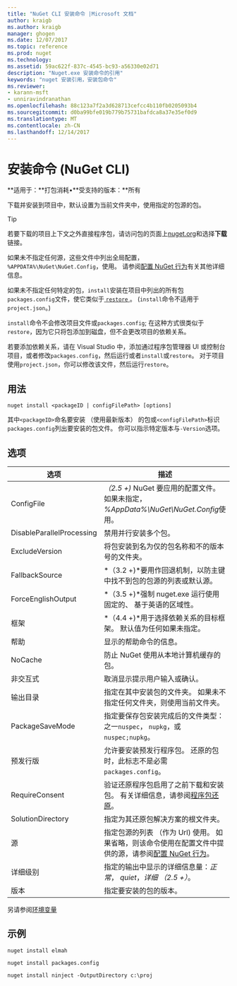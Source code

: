 ```yaml
---
title: "NuGet CLI 安装命令 |Microsoft 文档"
author: kraigb
ms.author: kraigb
manager: ghogen
ms.date: 12/07/2017
ms.topic: reference
ms.prod: nuget
ms.technology: 
ms.assetid: 59ac622f-837c-4545-bc93-a56330e02d71
description: "Nuget.exe 安装命令的引用"
keywords: "nuget 安装引用，安装包命令"
ms.reviewer:
- karann-msft
- unniravindranathan
ms.openlocfilehash: 88c123a7f2a3d628713cefcc4b110fb0205093b4
ms.sourcegitcommit: d0ba99bfe019b779b75731bafdca8a37e35ef0d9
ms.translationtype: MT
ms.contentlocale: zh-CN
ms.lasthandoff: 12/14/2017
---
```

# <a name="install-command-nuget-cli"></a>安装命令 (NuGet CLI)

**适用于：**打包消耗&bullet;**受支持的版本：**所有

下载并安装到项目中，默认设置为当前文件夹中，使用指定的包源的包。

> [!Tip]
> 若要下载的项目上下文之外直接程序包，请访问包的页面上[nuget.org](https://www.nuget.org)和选择**下载**链接。 

如果未不指定任何源，这些文件中列出全局配置， `%APPDATA%\NuGet\NuGet.Config`，使用。 请参阅[配置 NuGet 行为](../consume-packages/configuring-nuget-behavior.md)有关其他详细信息。

如果未不指定任何特定的包，`install`安装在项目中列出的所有包`packages.config`文件，使它类似于[ `restore` ](#restore)。 (`install`命令不适用于`project.json`。)

`install`命令不会修改项目文件或`packages.config`; 在这种方式很类似于`restore`，因为它只将包添加到磁盘，但不会更改项目的依赖关系。

若要添加依赖关系，请在 Visual Studio 中，添加通过程序包管理器 UI 或控制台项目，或者修改`packages.config`，然后运行或者`install`或`restore`。 对于项目使用`project.json`，你可以修改该文件，然后运行`restore`。

## <a name="usage"></a>用法

```
nuget install <packageID | configFilePath> [options]
```

其中`<packageID>`命名要安装 （使用最新版本） 的包或`<configFilePath>`标识`packages.config`列出要安装的包文件。 你可以指示特定版本与`-Version`选项。

## <a name="options"></a>选项

| 选项 | 描述 |
| --- | --- |
| ConfigFile | *（2.5 +)* NuGet 要应用的配置文件。 如果未指定， *%AppData%\NuGet\NuGet.Config*使用。 |
| DisableParallelProcessing | 禁用并行安装多个包。 |
| ExcludeVersion | 将包安装到名为仅的包名称和不的版本号的文件夹。 |
| FallbackSource | *（3.2 +)*要用作回退机制，以防主键中找不到包的包源的列表或默认源。 |
| ForceEnglishOutput | *（3.5 +)*强制 nuget.exe 运行使用固定的、 基于英语的区域性。 |
| 框架 | *（4.4 +)*用于选择依赖关系的目标框架。 默认值为任何如果未指定。 |
| 帮助 | 显示的帮助命令的信息。 |
| NoCache | 防止 NuGet 使用从本地计算机缓存的包。 |
| 非交互式 | 取消显示提示用户输入或确认。 |
| 输出目录 | 指定在其中安装包的文件夹。 如果未不指定任何文件夹，则使用当前文件夹。 |
| PackageSaveMode | 指定要保存包安装完成后的文件类型： 之一`nuspec`， `nupkg`，或`nuspec;nupkg`。 |
| 预发行版 | 允许要安装预发行程序包。 还原的包时，此标志不是必需`packages.config`。 |
| RequireConsent | 验证还原程序包启用了之前下载和安装包。 有关详细信息，请参阅[程序包还原](../consume-packages/package-restore.md)。 |
| SolutionDirectory | 指定为其还原包解决方案的根文件夹。 |
| 源 | 指定包源的列表 （作为 Url) 使用。 如果省略，则该命令使用在配置文件中提供的源，请参阅[配置 NuGet 行为](../Consume-Packages/Configuring-NuGet-Behavior.md)。 |
| 详细级别 | 指定的输出中显示的详细信息量：*正常*， *quiet*，*详细 （2.5 +）*。 |
| 版本 | 指定要安装的包的版本。 |

另请参阅[环境变量](cli-ref-environment-variables.md)

## <a name="examples"></a>示例

```
nuget install elmah

nuget install packages.config

nuget install ninject -OutputDirectory c:\proj
```

